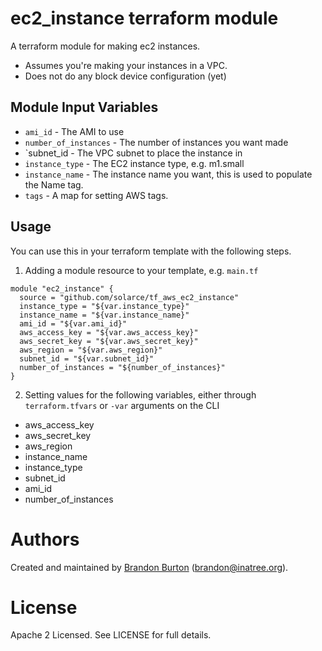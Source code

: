 ec2_instance terraform module
=======================

A terraform module for making ec2 instances.
* Assumes you're making your instances in a VPC.
* Does not do any block device configuration (yet)

Module Input Variables
----------------------

- `ami_id` - The AMI to use
- `number_of_instances`  - The number of instances you want made
- `subnet_id - The VPC subnet to place the instance in
- `instance_type` - The EC2 instance type, e.g. m1.small
- `instance_name` - The instance name you want, this is used to populate
    the Name tag.
- `tags` - A map for setting AWS tags.

Usage
-----

You can use this in your terraform template with the following steps.

1. Adding a module resource to your template, e.g. `main.tf`

```
module "ec2_instance" {
  source = "github.com/solarce/tf_aws_ec2_instance"
  instance_type = "${var.instance_type}"
  instance_name = "${var.instance_name}"
  ami_id = "${var.ami_id}"
  aws_access_key = "${var.aws_access_key}"
  aws_secret_key = "${var.aws_secret_key}"
  aws_region = "${var.aws_region}"
  subnet_id = "${var.subnet_id}"
  number_of_instances = "${number_of_instances}"  
}
```

2. Setting values for the following variables, either through `terraform.tfvars` or `-var` arguments on the CLI

- aws_access_key
- aws_secret_key
- aws_region
- instance_name
- instance_type
- subnet_id
- ami_id
- number_of_instances

Authors
=======

Created and maintained by [Brandon Burton](https://github.com/solarce)
(brandon@inatree.org).

License
=======

Apache 2 Licensed. See LICENSE for full details.
